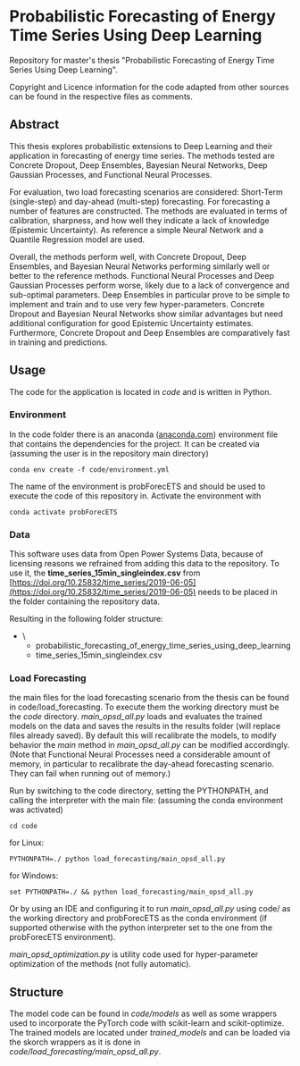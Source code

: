 # Probabilistic Forecasting of Energy Time Series Using Deep Learning
Repository for master's thesis "Probabilistic Forecasting of Energy Time Series Using Deep Learning".

Copyright and Licence information for the code adapted from other sources can be found in the respective files as comments.

## Abstract
This thesis explores probabilistic extensions to Deep Learning and their application in forecasting of energy time series. The methods tested are Concrete Dropout, Deep Ensembles, Bayesian Neural Networks, Deep Gaussian Processes, and Functional Neural Processes.

For evaluation, two load forecasting scenarios are considered: Short-Term (single-step) and day-ahead (multi-step) forecasting. For forecasting a number of features are constructed. The methods are evaluated in terms of calibration, sharpness, and how well they indicate a lack of knowledge (Epistemic Uncertainty). As reference a simple Neural Network and a Quantile Regression model are used.

Overall, the methods perform well, with Concrete Dropout, Deep Ensembles, and Bayesian Neural Networks performing similarly well or better to the reference methods. Functional Neural Processes and Deep Gaussian Processes perform worse, likely due to a lack of convergence and sub-optimal parameters. Deep Ensembles in particular prove to be simple to implement and train and to use very few hyper-parameters. Concrete Dropout and Bayesian Neural Networks show similar advantages but need additional configuration for good Epistemic Uncertainty estimates. Furthermore, Concrete Dropout and Deep Ensembles are comparatively fast in training and predictions.

## Usage
The code for the application is located in *code* and is written in Python.
### Environment
In the code folder there is an anaconda ([anaconda.com](https://www.anaconda.com/)) environment file that contains the dependencies for the project. It can be created via (assuming the user is in the repository main directory)
```
conda env create -f code/environment.yml
```
The name of the environment is probForecETS and should be used to execute the code of this repository in.
Activate the environment with
```
conda activate probForecETS
```

### Data
This software uses data from Open Power Systems Data, because of licensing reasons we refrained from adding this data to the repository. To use it, the **time_series_15min_singleindex.csv** from [https://doi.org/10.25832/time_series/2019-06-05](https://doi.org/10.25832/time_series/2019-06-05) needs to be placed in the folder containing the repository data.

Resulting in the following folder structure:
- \
  - probabilistic_forecasting_of_energy_time_series_using_deep_learning
  - time_series_15min_singleindex.csv

### Load Forecasting
the main files for the load forecasting scenario from the thesis can be found in code/load_forecasting. To execute them the working directory must be the *code* directory. *main_opsd_all.py* loads and evaluates the trained models on the data and saves the results in the results folder (will replace files already saved). By default this will recalibrate the models, to modify behavior the *main* method in *main_opsd_all.py* can be modified accordingly. (Note that Functional Neural Processes need a considerable amount of memory, in particular to recalibrate the day-ahead forecasting scenario. They can fail when running out of memory.)

Run by switching to the code directory, setting the PYTHONPATH, and calling the interpreter with the main file: (assuming the conda environment was activated)
```
cd code
```
for Linux:
```
PYTHONPATH=./ python load_forecasting/main_opsd_all.py
```
for Windows:
```
set PYTHONPATH=./ && python load_forecasting/main_opsd_all.py
```
Or by using an IDE and configuring it to run *main_opsd_all.py* using code/ as the working directory and probForecETS as the conda environment (if supported otherwise with the python interpreter set to the one from the probForecETS environment).

*main_opsd_optimization.py* is utility code used for hyper-parameter optimization of the methods (not fully automatic).

## Structure
The model code can be found in *code/models* as well as some wrappers used to incorporate the PyTorch code with scikit-learn and scikit-optimize. The trained models are located under *trained_models* and can be loaded via the skorch wrappers as it is done in *code/load_forecasting/main_opsd_all.py*.
